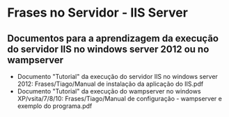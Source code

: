 # Frases no Servidor - IIS Server

## Documentos para a aprendizagem da execução do servidor IIS no windows server 2012 ou no wampserver

- Documento "Tutorial" da execução do servidor IIS no windows server 2012: Frases/Tiago/Manual de instalação da aplicação do IIS.pdf
- Documento "Tutorial" da execução do wampserver no windows XP/vsita/7/8/10: Frases/Tiago/Manual de configuração - wampserver e exemplo do programa.pdf


